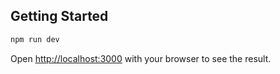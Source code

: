 ## Getting Started

```bash
npm run dev
```

Open [http://localhost:3000](http://localhost:3000) with your browser to see the result.